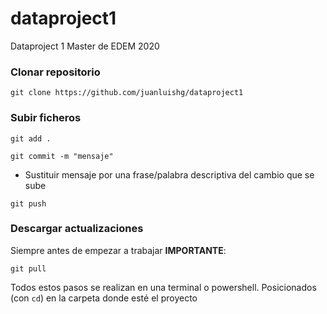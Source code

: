 # dataproject1
Dataproject 1 Master de EDEM 2020

### Clonar repositorio

`git clone https://github.com/juanluishg/dataproject1`



### Subir ficheros

`git add .`

`git commit -m "mensaje"`

- Sustituir mensaje por una frase/palabra descriptiva del cambio que se sube

`git push`



### Descargar actualizaciones

Siempre antes de empezar a trabajar **IMPORTANTE**:

`git pull`





Todos estos pasos se realizan en una terminal o powershell. Posicionados (con `cd`) en la carpeta donde esté el proyecto
